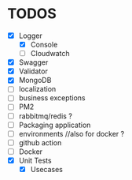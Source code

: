 

# TODOS

- [x] Logger
  - [x] Console 
  - [ ] Cloudwatch
- [x] Swagger
- [x] Validator
- [x] MongoDB
- [ ] localization
- [ ] business exceptions
- [ ] PM2
- [ ] rabbitmq/redis ?
- [ ] Packaging application
- [ ] environments //also for docker ?
- [ ] github action
- [ ] Docker
- [x] Unit Tests
  - [x] Usecases 